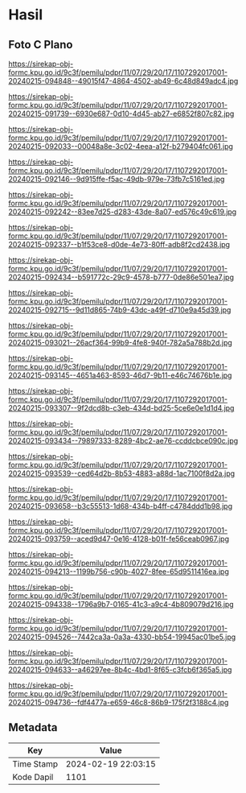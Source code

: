 # Hasil

## Foto C Plano

https://sirekap-obj-formc.kpu.go.id/9c3f/pemilu/pdpr/11/07/29/20/17/1107292017001-20240215-094848--49015f47-4864-4502-ab49-6c48d849adc4.jpg

https://sirekap-obj-formc.kpu.go.id/9c3f/pemilu/pdpr/11/07/29/20/17/1107292017001-20240215-091739--6930e687-0d10-4d45-ab27-e6852f807c82.jpg

https://sirekap-obj-formc.kpu.go.id/9c3f/pemilu/pdpr/11/07/29/20/17/1107292017001-20240215-092033--00048a8e-3c02-4eea-a12f-b279404fc061.jpg

https://sirekap-obj-formc.kpu.go.id/9c3f/pemilu/pdpr/11/07/29/20/17/1107292017001-20240215-092146--9d915ffe-f5ac-49db-979e-73fb7c5161ed.jpg

https://sirekap-obj-formc.kpu.go.id/9c3f/pemilu/pdpr/11/07/29/20/17/1107292017001-20240215-092242--83ee7d25-d283-43de-8a07-ed576c49c619.jpg

https://sirekap-obj-formc.kpu.go.id/9c3f/pemilu/pdpr/11/07/29/20/17/1107292017001-20240215-092337--b1f53ce8-d0de-4e73-80ff-adb8f2cd2438.jpg

https://sirekap-obj-formc.kpu.go.id/9c3f/pemilu/pdpr/11/07/29/20/17/1107292017001-20240215-092434--b591772c-29c9-4578-b777-0de86e501ea7.jpg

https://sirekap-obj-formc.kpu.go.id/9c3f/pemilu/pdpr/11/07/29/20/17/1107292017001-20240215-092715--9d11d865-74b9-43dc-a49f-d710e9a45d39.jpg

https://sirekap-obj-formc.kpu.go.id/9c3f/pemilu/pdpr/11/07/29/20/17/1107292017001-20240215-093021--26acf364-99b9-4fe8-940f-782a5a788b2d.jpg

https://sirekap-obj-formc.kpu.go.id/9c3f/pemilu/pdpr/11/07/29/20/17/1107292017001-20240215-093145--4651a463-8593-46d7-9b11-e46c74676b1e.jpg

https://sirekap-obj-formc.kpu.go.id/9c3f/pemilu/pdpr/11/07/29/20/17/1107292017001-20240215-093307--9f2dcd8b-c3eb-434d-bd25-5ce6e0e1d1d4.jpg

https://sirekap-obj-formc.kpu.go.id/9c3f/pemilu/pdpr/11/07/29/20/17/1107292017001-20240215-093434--79897333-8289-4bc2-ae76-ccddcbce090c.jpg

https://sirekap-obj-formc.kpu.go.id/9c3f/pemilu/pdpr/11/07/29/20/17/1107292017001-20240215-093539--ced64d2b-8b53-4883-a88d-1ac7100f8d2a.jpg

https://sirekap-obj-formc.kpu.go.id/9c3f/pemilu/pdpr/11/07/29/20/17/1107292017001-20240215-093658--b3c55513-1d68-434b-b4ff-c4784ddd1b98.jpg

https://sirekap-obj-formc.kpu.go.id/9c3f/pemilu/pdpr/11/07/29/20/17/1107292017001-20240215-093759--aced9d47-0e16-4128-b01f-fe56ceab0967.jpg

https://sirekap-obj-formc.kpu.go.id/9c3f/pemilu/pdpr/11/07/29/20/17/1107292017001-20240215-094213--1199b756-c90b-4027-8fee-65d9511416ea.jpg

https://sirekap-obj-formc.kpu.go.id/9c3f/pemilu/pdpr/11/07/29/20/17/1107292017001-20240215-094338--1796a9b7-0165-41c3-a9c4-4b809079d216.jpg

https://sirekap-obj-formc.kpu.go.id/9c3f/pemilu/pdpr/11/07/29/20/17/1107292017001-20240215-094526--7442ca3a-0a3a-4330-bb54-19945ac01be5.jpg

https://sirekap-obj-formc.kpu.go.id/9c3f/pemilu/pdpr/11/07/29/20/17/1107292017001-20240215-094633--a46297ee-8b4c-4bd1-8f65-c3fcb6f365a5.jpg

https://sirekap-obj-formc.kpu.go.id/9c3f/pemilu/pdpr/11/07/29/20/17/1107292017001-20240215-094736--fdf4477a-e659-46c8-86b9-175f2f3188c4.jpg


## Metadata

| Key        | Value               |
| ---------- | ------------------- |
| Time Stamp | 2024-02-19 22:03:15 |
| Kode Dapil | 1101                |



